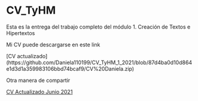 # CV_TyHM
Esta es la entrega del trabajo completo del módulo 1. Creación de Textos e Hipertextos

<p>

Mi CV puede descargarse en este link
<p>
[CV actualizado](https://github.com/Daniela110199/CV_TyHM_1_2021/blob/87d4ba0d10d864e1d3d1a359983106bbd74bcaf9/CV%20Daniela.zip)

  Otra manera de compartir
  
  <a href="https://github.com/Daniela110199/CV_TyHM_1_2021/blob/87d4ba0d10d864e1d3d1a359983106bbd74bcaf9/CV%20Daniela.zip"> CV Actualizado Junio 2021 </a>
  
  
